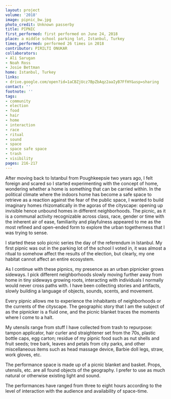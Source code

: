 ```yaml
---
layout: project
volume: '2018'
image: pipnic_bw.jpg
photo_credit: Unknown passerby
title: PIPNIC
first_performed: first performed on June 24, 2018
place: a middle school parking lot, Istanbul, Turkey
times_performed: performed 26 times in 2018
contributor: PIRILTI ONUKAR
collaborators:
- Ali Sarugan
- Noah Ross
- Josie Bettman
home: Istanbul, Turkey
links:
- drive.google.com/open?id=1aCBZjUcz7BpZbAqz2aaIyB7FfHY&usp=sharing
contact: ''
footnote: ''
tags:
- community
- election
- food
- hair
- home
- interaction
- race
- ritual
- sound
- space
- space safe space
- trash
- visibility
pages: 216-217
---
```




After moving back to Istanbul from Poughkeepsie two years ago, I felt foreign and scared so I started experimenting with the concept of home, wondering whether a home is something that can be carried within. In the political climate where the indoors home has become a safe space to retrieve as a reaction against the fear of the public space, I wanted to build imaginary homes rhizomatically in the agoras of the cityscape: opening up invisible hence unbound homes in different neighborhoods. The picnic, as it is a communal activity recognizable across class, race, gender or time with the inherent air of ease, familiarity and playfulness appeared to me as the most refined and open-ended form to explore the urban togetherness that I was trying to sense.

I started these solo picnic series the day of the referendum in Istanbul. My first pipnic was out in the parking lot of the school I voted in, it was almost a ritual to somehow affect the results of the election, but clearly, my one habitat cannot affect an entire ecosystem.

As I continue with these pipnics, my presence as an urban pipnicker grows sideways. I pick different neighborhoods slowly moving further away from home in tiny sideways growing roots, interacting with individuals I normally would never cross paths with. I have been collecting stories and artifacts, slowly building a language of objects, sounds, scents, and movement.

Every pipnic allows me to experience the inhabitants of neighborhoods or the currents of the cityscape. The geographic story that I am the subject of as the pipnicker is a fluid one, and the picnic blanket traces the moments where I come to a halt.

My utensils range from stuff I have collected from trash to repurpose: tampon applicator, hair curler and straightener set from the 70s, plastic bottle caps, egg carton; residue of my pipnic food such as nut shells and fruit seeds; tree bark, leaves and petals from city parks, and other miscellaneous items such as head massage device, Barbie doll legs, straw, work gloves, etc.

The performance space is made up of a picnic blanket and basket. Props, utensils, etc. are all found objects of the geography. I prefer to use as much natural or otherwise existing light and sound.

The performances have ranged from three to eight hours according to the level of interaction with the audience and availability of space-time.
